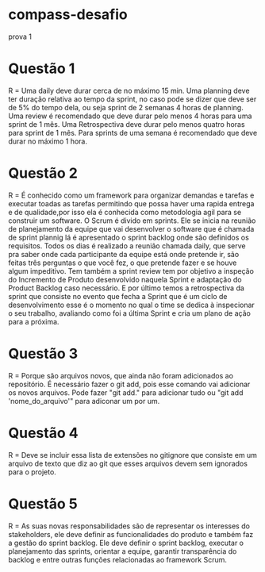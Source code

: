 # compass-desafio
prova 1

# Questão 1

R = Uma daily deve durar cerca de no máximo 15 min.
Uma planning deve ter duração relativa ao tempo da sprint, no caso pode se dizer que deve ser de 5% do tempo dela, ou seja sprint de 2 semanas 4 horas de planning.
Uma review é recomendado que deve durar pelo menos 4 horas para uma sprint de 1 mês.
Uma Retrospectiva deve durar pelo menos quatro horas para sprint de 1 mês. Para sprints de uma semana é recomendado que deve durar no máximo  1 hora.


# Questão 2 
 
R = É conhecido como um framework para organizar demandas e tarefas e executar toadas as tarefas permitindo que possa haver uma rapida entrega e de qualidade,por isso ela é conhecida como metodologia agil para se construir um software. O Scrum é divido em sprints. Ele se inicia na reunião de planejamento da equipe que vai desenvolver o software que é chamada de sprint plannig lá é apresentado o sprint backlog onde são definidos os requisitos. Todos os dias é realizado a reunião chamada daily, que serve pra saber onde cada participante da equipe está onde pretende ir, são feitas três perguntas o que você fez, o que pretende fazer e se houve algum impeditivo. Tem também a sprint review tem por objetivo a inspeção do Incremento de Produto desenvolvido naquela Sprint e adaptação do Product Backlog caso necessário. E por último temos a retrospectiva da sprint que consiste no evento que fecha a Sprint que é um ciclo de desenvolvimento esse é o momento no qual o time se dedica à inspecionar o seu trabalho, avaliando como foi a última Sprint e cria um plano de ação para a próxima.


# Questão 3 

R = Porque são arquivos novos, que ainda não foram adicionados ao repositório. É necessário fazer o git add, pois esse comando vai adicionar os novos arquivos. Pode fazer "git add." para adicionar tudo ou "git add 'nome_do_arquivo'" para adiconar um por um.


# Questão 4 

R = Deve se incluir essa lista de extensões no  gitignore que consiste em um arquivo de texto que diz ao git que esses arquivos devem sem ignorados para o projeto.


# Questão 5

R = As suas novas responsabilidades são de representar os interesses do stakeholders, ele deve definir as funcionalidades do produto e também faz a gestão do sprint backlog. Ele deve definir o sprint backlog, executar o planejamento das sprints, orientar a equipe, garantir transparência do backlog e entre outras funções relacionadas ao framework Scrum.
